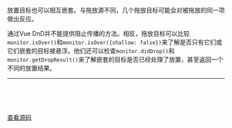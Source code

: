 放置目标也可以相互嵌套。与拖放源不同，几个拖放目标可能会对被拖放的同一项做出反应。



通过Vue DnD并不能提供阻止传播的方法。相反，拖放目标可以比较`monitor.isOver()`和`monitor.isOver({shallow: false})`来了解是否只有它们或它们嵌套的目标被悬浮。他们还可以检查`monitor.didDrop()`和`monitor.getDropResult()`来了解嵌套的目标是否已经处理了放置，甚至返回一个不同的放置结果。

----
<br>
<br>
<br>

<script setup>
import DropTargets from '../../.vitepress/examples/03-nesting/drop-targets'
</script>

<DropTargets></DropTargets>

[查看源码](https://github.com/hcg1023/vue3-dnd/tree/main/packages/docs/src/.vitepress/examples/03-nesting/drop-targets)
